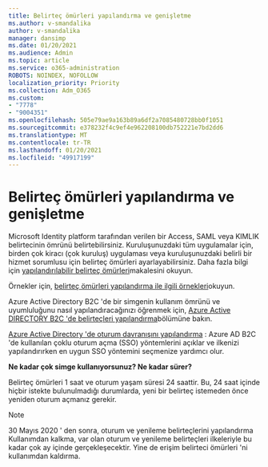 ```yaml
---
title: Belirteç ömürleri yapılandırma ve genişletme
ms.author: v-smandalika
author: v-smandalika
manager: dansimp
ms.date: 01/20/2021
ms.audience: Admin
ms.topic: article
ms.service: o365-administration
ROBOTS: NOINDEX, NOFOLLOW
localization_priority: Priority
ms.collection: Adm_O365
ms.custom:
- "7778"
- "9004351"
ms.openlocfilehash: 505e79ae9a163b89a6df2a7085480728bb0f1051
ms.sourcegitcommit: e378232f4c9ef4e962208100db752221e7bd2dd6
ms.translationtype: MT
ms.contentlocale: tr-TR
ms.lasthandoff: 01/20/2021
ms.locfileid: "49917199"
---
```

# <a name="configure-and-extend-token-lifetimes"></a>Belirteç ömürleri yapılandırma ve genişletme

Microsoft Identity platform tarafından verilen bir Access, SAML veya KIMLIK belirtecinin ömrünü belirtebilirsiniz. Kuruluşunuzdaki tüm uygulamalar için, birden çok kiracı (çok kuruluş) uygulaması veya kuruluşunuzdaki belirli bir hizmet sorumlusu için belirteç ömürleri ayarlayabilirsiniz. Daha fazla bilgi için [yapılandırılabilir belirteç ömürleri](https://docs.microsoft.com/azure/active-directory/develop/active-directory-configurable-token-lifetimes)makalesini okuyun.

Örnekler için, [belirteç ömürleri yapılandırma ile ilgili örnekleri](https://docs.microsoft.com/azure/active-directory/develop/configure-token-lifetimes)okuyun.

Azure Active Directory B2C 'de bir simgenin kullanım ömrünü ve uyumluluğunu nasıl yapılandıracağınızı öğrenmek için, [Azure Active DIRECTORY B2C 'de belirteçleri yapılandırma](https://docs.microsoft.com/azure/active-directory-b2c/configure-tokens?pivots=b2c-user-flow)bölümüne bakın.

[Azure Active Directory 'de oturum davranışını yapılandırma](https://docs.microsoft.com/azure/active-directory-b2c/session-behavior?pivots=b2c-user-flow) : Azure AD B2C 'de kullanılan çoklu oturum açma (SSO) yöntemlerini açıklar ve ilkenizi yapılandırırken en uygun SSO yöntemini seçmenize yardımcı olur.

**Ne kadar çok simge kullanıyorsunuz? Ne kadar sürer?**

Belirteç ömürleri 1 saat ve oturum yaşam süresi 24 saattir. Bu, 24 saat içinde hiçbir istekte bulunulmadığı durumlarda, yeni bir belirteç istemeden önce yeniden oturum açmanız gerekir.

> [!NOTE]
> 30 Mayıs 2020 ' den sonra, oturum ve yenileme belirteçlerini yapılandırma Kullanımdan kalkma, var olan oturum ve yenileme belirteçleri ilkeleriyle bu kadar çok ay içinde gerçekleşecektir. Yine de erişim belirteci ömürleri 'ni kullanımdan kaldırma.






